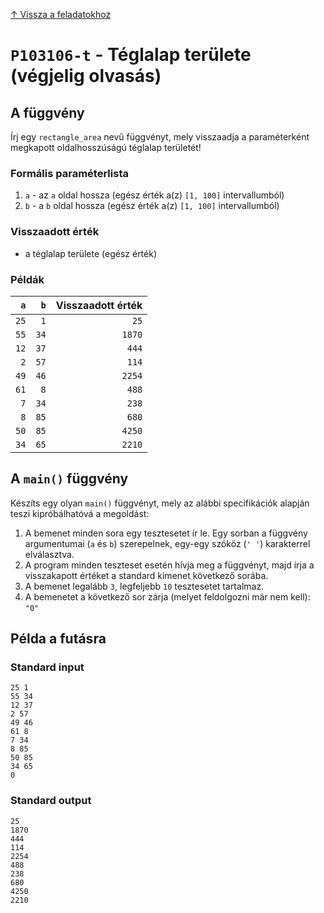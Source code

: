 
[↑ Vissza a feladatokhoz](./README.md)

# `P103106-t` - Téglalap területe (végjelig olvasás)

## A függvény

Írj egy `rectangle_area` nevű függvényt, mely visszaadja a paraméterként megkapott oldalhosszúságú téglalap területét!

### Formális paraméterlista

1. `a` - az `a` oldal hossza (egész érték a(z) `[1, 100]` intervallumból)
1. `b` - a `b` oldal hossza (egész érték a(z) `[1, 100]` intervallumból)

### Visszaadott érték

* a téglalap területe (egész érték)

### Példák

| `a` | `b` | Visszaadott érték | 
| ---: | ---: | --: | 
| `25` | `1` | `25` | 
| `55` | `34` | `1870` | 
| `12` | `37` | `444` | 
| `2` | `57` | `114` | 
| `49` | `46` | `2254` | 
| `61` | `8` | `488` | 
| `7` | `34` | `238` | 
| `8` | `85` | `680` | 
| `50` | `85` | `4250` | 
| `34` | `65` | `2210` | 

## A `main()` függvény

Készíts egy olyan `main()` függvényt, mely az alábbi specifikációk alapján teszi kipróbálhatóvá a megoldást:

1. A bemenet minden sora egy tesztesetet ír le. Egy sorban a függvény argumentumai (`a` és `b`) szerepelnek, egy-egy szóköz (`' '`) karakterrel elválasztva.
1. A program minden teszteset esetén hívja meg a függvényt, majd írja a visszakapott értéket a standard kimenet következő sorába.
1. A bemenet legalább `3`, legfeljebb `10` tesztesetet tartalmaz.
1. A bemenetet a következő sor zárja (melyet feldolgozni már nem kell): `"0"`

## Példa a futásra

### Standard input

```
25 1
55 34
12 37
2 57
49 46
61 8
7 34
8 85
50 85
34 65
0
```

### Standard output

```
25
1870
444
114
2254
488
238
680
4250
2210
```